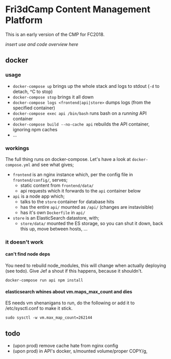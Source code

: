 # Fri3dCamp Content Management Platform


This is an early version of the CMP for FC2018.

_insert use and code overview here_

## docker

### usage

* `docker-compose up` brings up the whole stack and logs to stdout (`-d` to detach, ^C to stop)
* `docker-compose stop` brings it all down
* `docker-compose logs <frontend|api|store>` dumps logs (from the specified container)
* `docker-compose exec api /bin/bash` runs bash on a *running* API container
* `docker-compose build --no-cache api` rebuilds the API container, ignoring npm caches
* ...

### workings

The full thing runs on docker-compose. Let's have a look at `docker-compose.yml` and see what gives;

* `frontend` is an nginx instance which, per the config file in `frontend/config/`, serves;
  * static content from `frontend/data/`
  * api requests which it forwards to the `api` container below
* `api` is a node app which;
  * talks to the `store` container for database hits
  * has the entire `api/` mounted as `/api/` (changes are instavisible)
  * has it's own `Dockerfile` in `api/`
* `store` is an ElasticSearch datastore, with;
  * `store/data/` mounted the ES storage, so you can shut it down, back this up, move between hosts, ...

### it doesn't work

#### can't find node deps

You need to rebuild node_modules, this will change when actually deploying (see todo). Give Jef a shout if this happens, because it shouldn't.

`docker-compose run api npm install`

#### elasticsearch whines about vm.maps_max_count and dies

ES needs vm shenanigans to run, do the following or add it to /etc/sysctl.conf to make it stick.

`sudo sysctl -w vm.max_map_count=262144`

## todo
* (upon prod) remove cache hate from nginx config
* (upon prod) in API's docker, s/mounted volume/proper COPY/g,
